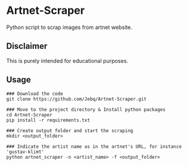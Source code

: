 # Artnet-Scraper
Python script to scrap images from artnet website.

## Disclaimer

This is purely intended for educational purposes.

## Usage

```
### Download the code
git clone https://github.com/Jebq/Artnet-Scraper.git

### Move to the project directory & Install python packages
cd Artnet-Scraper
pip install -r requirements.txt

### Create output folder and start the scraping
mkdir <output_folder>

### Indicate the artist name as in the artnet's URL, for instance 'gustav-klimt'
python artnet_scraper -n <artist_name> -f <output_folder>
```
